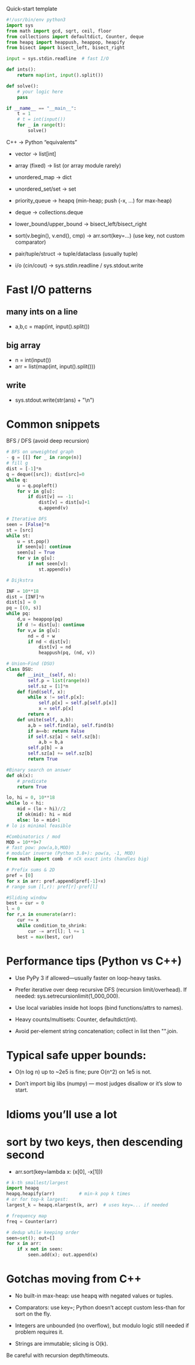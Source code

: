 Quick-start template
```python
#!/usr/bin/env python3
import sys
from math import gcd, sqrt, ceil, floor
from collections import defaultdict, Counter, deque
from heapq import heappush, heappop, heapify
from bisect import bisect_left, bisect_right

input = sys.stdin.readline  # fast I/O

def ints():
    return map(int, input().split())

def solve():
    # your logic here
    pass

if __name__ == "__main__":
    t = 1
    # t = int(input())
    for _ in range(t):
        solve()

```

C++ → Python “equivalents”

- vector<int> → list[int]

- array (fixed) → list (or array module rarely)

- unordered_map → dict

- unordered_set/set → set

- priority_queue<int> → heapq (min-heap; push (-x, ...) for max-heap)

- deque → collections.deque

- lower_bound/upper_bound → bisect_left/bisect_right

- sort(v.begin(), v.end(), cmp) → arr.sort(key=...) (use key, not custom comparator)

- pair/tuple/struct → tuple/dataclass (usually tuple)

- i/o (cin/cout) → sys.stdin.readline / sys.stdout.write

# Fast I/O patterns
## many ints on a line
- a,b,c = map(int, input().split())

## big array
- n = int(input())
- arr = list(map(int, input().split()))

## write
- sys.stdout.write(str(ans) + "\n")

# Common snippets
BFS / DFS (avoid deep recursion)
```python
# BFS on unweighted graph
- g = [[] for _ in range(n)]
# fill g
dist = [-1]*n
q = deque([src]); dist[src]=0
while q:
    u = q.popleft()
    for v in g[u]:
        if dist[v] == -1:
            dist[v] = dist[u]+1
            q.append(v)

# Iterative DFS
seen = [False]*n
st = [src]
while st:
    u = st.pop()
    if seen[u]: continue
    seen[u] = True
    for v in g[u]:
        if not seen[v]:
            st.append(v)

# Dijkstra

INF = 10**18
dist = [INF]*n
dist[s] = 0
pq = [(0, s)]
while pq:
    d,u = heappop(pq)
    if d != dist[u]: continue
    for v,w in g[u]:
        nd = d + w
        if nd < dist[v]:
            dist[v] = nd
            heappush(pq, (nd, v))

# Union–Find (DSU)
class DSU:
    def __init__(self, n):
        self.p = list(range(n))
        self.sz = [1]*n
    def find(self, x):
        while x != self.p[x]:
            self.p[x] = self.p[self.p[x]]
            x = self.p[x]
        return x
    def unite(self, a,b):
        a,b = self.find(a), self.find(b)
        if a==b: return False
        if self.sz[a] < self.sz[b]:
            a,b = b,a
        self.p[b] = a
        self.sz[a] += self.sz[b]
        return True

#Binary search on answer
def ok(x):
    # predicate
    return True

lo, hi = 0, 10**18
while lo < hi:
    mid = (lo + hi)//2
    if ok(mid): hi = mid
    else: lo = mid+1
# lo is minimal feasible

#Combinatorics / mod
MOD = 10**9+7
# fast pow: pow(a,b,MOD)
# modular inverse (Python 3.8+): pow(a, -1, MOD)
from math import comb  # nCk exact ints (handles big)

# Prefix sums & 2D
pref = [0]
for x in arr: pref.append(pref[-1]+x)
# range sum [l,r): pref[r]-pref[l]

#Sliding window
best = cur = 0
l = 0
for r,x in enumerate(arr):
    cur += x
    while condition_to_shrink:
        cur -= arr[l]; l += 1
    best = max(best, cur)

```

# Performance tips (Python vs C++)

- Use PyPy 3 if allowed—usually faster on loop-heavy tasks.

- Prefer iterative over deep recursive DFS (recursion limit/overhead). If needed: sys.setrecursionlimit(1_000_000).

- Use local variables inside hot loops (bind functions/attrs to names).

- Heavy counts/multisets: Counter, defaultdict(int).

- Avoid per-element string concatenation; collect in list then "".join.

# Typical safe upper bounds:

- O(n log n) up to ~2e5 is fine; pure O(n^2) on 1e5 is not.

- Don’t import big libs (numpy) — most judges disallow or it’s slow to start.

# Idioms you’ll use a lot
# sort by two keys, then descending second
- arr.sort(key=lambda x: (x[0], -x[1]))

```python
# k-th smallest/largest
import heapq
heapq.heapify(arr)         # min-k pop k times
# or for top-k largest:
largest_k = heapq.nlargest(k, arr)  # uses key=... if needed

# frequency map
freq = Counter(arr)

# dedup while keeping order
seen=set(); out=[]
for x in arr:
    if x not in seen:
        seen.add(x); out.append(x)
```

# Gotchas moving from C++

- No built-in max-heap: use heapq with negated values or tuples.

- Comparators: use key=; Python doesn’t accept custom less-than for sort on the fly.

- Integers are unbounded (no overflow), but modulo logic still needed if problem requires it.

- Strings are immutable; slicing is O(k).

Be careful with recursion depth/timeouts.